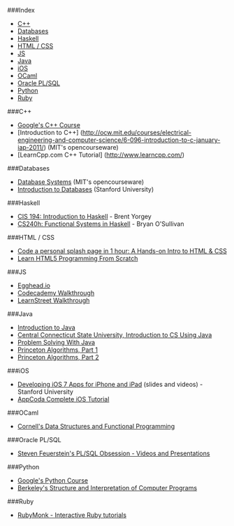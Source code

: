 ###Index
* [C++](#c)
* [Databases](#databases)
* [Haskell](#haskell)
* [HTML / CSS](#html--css)
* [JS](#js)
* [Java](#java)
* [iOS](#ios)
* [OCaml](#ocaml)
* [Oracle PL/SQL](#oracle-plsql)
* [Python](#python)
* [Ruby](#ruby)

###C++
* [Google's C++ Course](https://developers.google.com/edu/c++/)
* [Introduction to C++] (http://ocw.mit.edu/courses/electrical-engineering-and-computer-science/6-096-introduction-to-c-january-iap-2011/) (MIT's opencourseware)
* [LearnCpp.com C++ Tutorial] (http://www.learncpp.com/)



###Databases
* [Database Systems](http://ocw.mit.edu/courses/electrical-engineering-and-computer-science/6-830-database-systems-fall-2010/) (MIT's opencourseware)
* [Introduction to Databases](https://class.stanford.edu/courses/Engineering/db/2014_1/about) (Stanford University)


###Haskell
* [CIS 194: Introduction to Haskell](http://www.seas.upenn.edu/~cis194/) - Brent Yorgey
* [CS240h: Functional Systems in Haskell](http://www.scs.stanford.edu/11au-cs240h/notes/) - Bryan O'Sullivan


###HTML / CSS
* [Code a personal splash page in 1 hour: A Hands-on Intro to HTML & CSS](http://www.thefirehoseproject.com/lessons/splash-page)
* [Learn HTML5 Programming From Scratch](https://www.udemy.com/learn-html5-programming-from-scratch/)



###JS
* [Egghead.io](https://egghead.io/)
* [Codecademy Walkthrough](http://www.codecademy.com/tracks/javascript)
* [LearnStreet Walkthrough](https://www.learnstreet.com/lessons/study/javascript)

###Java
* [Introduction to Java](http://ocw.mit.edu/courses/electrical-engineering-and-computer-science/6-092-introduction-to-programming-in-java-january-iap-2010/)
* [Central Connecticut State University, Introduction to CS Using Java](http://chortle.ccsu.edu/CS151/cs151java.html)
* [Problem Solving With Java](https://www.udacity.com/course/cs046)
* [Princeton Algorithms, Part 1](https://www.coursera.org/course/algs4partI)
* [Princeton Algorithms, Part 2](https://www.coursera.org/course/algs4partII)

###iOS
* [Developing iOS 7 Apps for iPhone and iPad](https://itunes.apple.com/us/course/developing-ios-7-apps-for/id733644550) (slides and videos) - Stanford University
* [AppCoda Complete iOS Tutorial](http://www.appcoda.com/ios-programming-course/)


###OCaml
* [Cornell's Data Structures and Functional Programming](http://www.cs.cornell.edu/courses/cs3110/)

###Oracle PL/SQL
* [Steven Feuerstein's PL/SQL Obsession - Videos and Presentations](http://www.toadworld.com/platforms/oracle/w/wiki/8243.plsql-obsession.aspx)


###Python
* [Google's Python Course](https://developers.google.com/edu/python/)
* [Berkeley's Structure and Interpretation of Computer Programs](http://www-inst.eecs.berkeley.edu/~cs61a/)



###Ruby
* [RubyMonk - Interactive Ruby tutorials](http://rubymonk.com)

